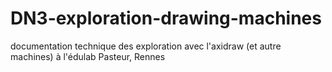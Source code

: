 # DN3-exploration-drawing-machines
documentation technique des exploration avec l'axidraw (et autre machines) à l'édulab Pasteur, Rennes
